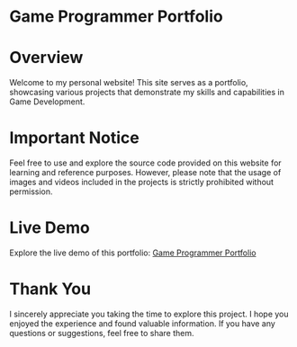 # Game Programmer Portfolio

# Overview
Welcome to my personal website! This site serves as a portfolio, showcasing various projects that demonstrate my skills and capabilities in Game Development. 

# Important Notice
Feel free to use and explore the source code provided on this website for learning and reference purposes. However, please note that the usage of images and videos included in the projects is strictly prohibited without permission.

# Live Demo
Explore the live demo of this portfolio: [Game Programmer Portfolio](https://muriloglasser.github.io/portfolio-template/)

# Thank You
I sincerely appreciate you taking the time to explore this project. I hope you enjoyed the experience and found valuable information. If you have any questions or suggestions, feel free to share them.